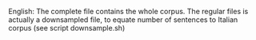 English: The complete file contains the whole corpus. The regular files is actually a downsampled file, to equate
number of sentences to Italian corpus (see script downsample.sh)